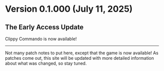 # Version 0.1.000 (July 11, 2025)
## The Early Access Update
Clippy Commando is now available!

---

Not many patch notes to put here, except that the game is now available! As patches come out, this site will be updated with more detailed information about what was changed, so stay tuned.